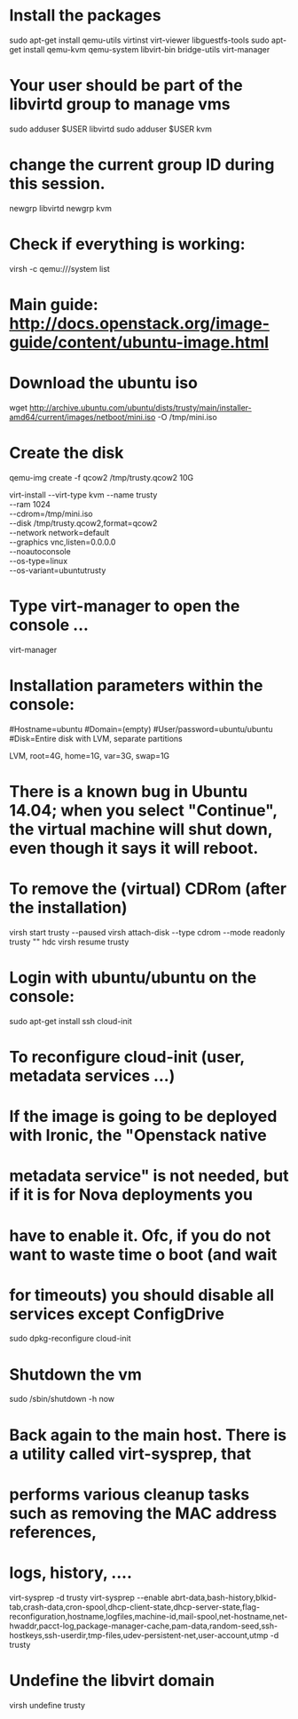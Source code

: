 
# Install the packages
sudo apt-get install qemu-utils virtinst virt-viewer libguestfs-tools
sudo apt-get install qemu-kvm qemu-system libvirt-bin bridge-utils virt-manager

# Your user should be part of the libvirtd group to manage vms
sudo adduser $USER libvirtd
sudo adduser $USER kvm
# change the current group ID during this session.
newgrp libvirtd
newgrp kvm

# Check if everything is working:
virsh -c qemu:///system list

# Main guide: http://docs.openstack.org/image-guide/content/ubuntu-image.html

# Download the ubuntu iso
wget http://archive.ubuntu.com/ubuntu/dists/trusty/main/installer-amd64/current/images/netboot/mini.iso -O /tmp/mini.iso

# Create the disk
qemu-img create -f qcow2 /tmp/trusty.qcow2 10G

virt-install --virt-type kvm --name trusty \
    --ram 1024 \
    --cdrom=/tmp/mini.iso \
    --disk /tmp/trusty.qcow2,format=qcow2 \
    --network network=default \
    --graphics vnc,listen=0.0.0.0 \
    --noautoconsole \
    --os-type=linux \
    --os-variant=ubuntutrusty

# Type virt-manager to open the console ...
virt-manager

# Installation parameters within the console:
#Hostname=ubuntu
#Domain=(empty)
#User/password=ubuntu/ubuntu
#Disk=Entire disk with LVM, separate partitions

LVM, root=4G, home=1G, var=3G, swap=1G


# There is a known bug in Ubuntu 14.04; when you select "Continue", the virtual machine will shut down, even though it says it will reboot.
# To remove the (virtual) CDRom (after the installation)
virsh start trusty --paused
virsh attach-disk --type cdrom --mode readonly trusty "" hdc
virsh resume trusty

# Login with ubuntu/ubuntu on the console:
sudo apt-get install ssh cloud-init

# To reconfigure cloud-init (user, metadata services ...)
# If the image is going to be deployed with Ironic, the "Openstack native 
# metadata service" is not needed, but if it is for Nova deployments you
# have to enable it. Ofc, if you do not want to waste time o boot (and wait
# for timeouts) you should disable all services except ConfigDrive
sudo dpkg-reconfigure cloud-init

# Shutdown the vm
sudo /sbin/shutdown -h now

# Back again to the main host. There is a utility called virt-sysprep, that 
# performs various cleanup tasks such as removing the MAC address references, 
# logs, history, ....
virt-sysprep -d trusty
virt-sysprep --enable abrt-data,bash-history,blkid-tab,crash-data,cron-spool,dhcp-client-state,dhcp-server-state,flag-reconfiguration,hostname,logfiles,machine-id,mail-spool,net-hostname,net-hwaddr,pacct-log,package-manager-cache,pam-data,random-seed,ssh-hostkeys,ssh-userdir,tmp-files,udev-persistent-net,user-account,utmp -d trusty

# Undefine the libvirt domain
virsh undefine trusty


